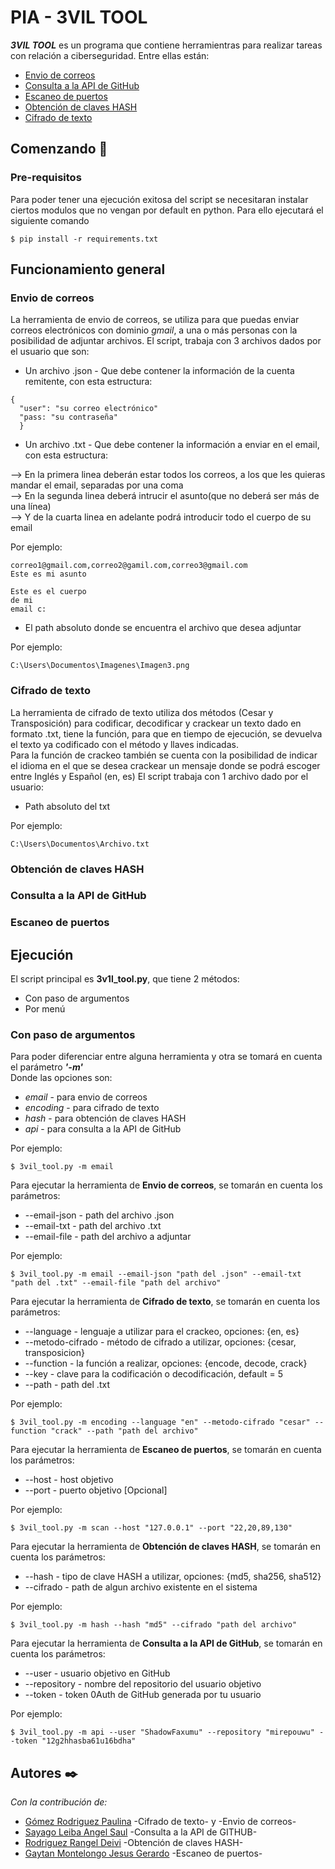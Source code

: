# PIA - 3VIL TOOL

**_3VIL TOOL_** es un programa que contiene herramientras para realizar tareas con relación a ciberseguridad.
Entre ellas están:
* [Envio de correos](https://github.com/S4yago/pia-pc/blob/main/envio_de_correos.py)
* [Consulta a la API de GitHub](https://github.com/S4yago/pia-pc/blob/main/api_github.py)
* [Escaneo de puertos](https://github.com/S4yago/pia-pc/blob/main/port_scanning.py)
* [Obtención de claves HASH](https://github.com/S4yago/pia-pc/blob/main/claves_hash.py)
* [Cifrado de texto](https://github.com/S4yago/pia-pc/blob/main/cifrado_de_texto.py)

## Comenzando 🚀

### Pre-requisitos

Para poder tener una ejecución exitosa del script se necesitaran instalar ciertos modulos 
que no vengan por default en python. Para ello ejecutará el siguiente comando

```
$ pip install -r requirements.txt
```
## Funcionamiento general

### Envio de correos

La herramienta de envio de correos, se utiliza para que puedas enviar correos electrónicos con dominio _gmail_, 
a una o más personas con la posibilidad de adjuntar archivos. El script, trabaja con 3 archivos dados por el usuario  que son:

* Un archivo .json - Que debe contener la información de la cuenta remitente, con esta estructura:

```
{
  "user": "su correo electrónico"
  "pass: "su contraseña"
  }
```

* Un archivo .txt - Que debe contener la información a enviar en el email, con esta estructura:

--> En la primera linea deberán estar todos los correos, a los que les quieras mandar el email, separadas por una coma  
--> En la segunda linea deberá intrucir el asunto(que no deberá ser más de una línea)  
--> Y de la cuarta linea en adelante podrá introducir todo el cuerpo de su email  

Por ejemplo:
```
correo1@gmail.com,correo2@gamil.com,correo3@gmail.com
Este es mi asunto

Este es el cuerpo
de mi 
email c:
```

* El path absoluto donde se encuentra el archivo que desea adjuntar

Por ejemplo:

```
C:\Users\Documentos\Imagenes\Imagen3.png
```

### Cifrado de texto

La herramienta de cifrado de texto utiliza dos métodos (Cesar y Transposición) para codificar, decodificar y crackear un texto dado en formato .txt, tiene
la función, para que en tiempo de ejecución, se devuelva el texto ya codificado con el método y llaves indicadas.  
Para la función de crackeo también se cuenta con la posibilidad de indicar el idioma en el que se desea crackear un mensaje donde se podrá escoger entre
Inglés y Español (en, es)
El script trabaja con 1 archivo dado por el usuario:

* Path absoluto del txt

Por ejemplo:
```
C:\Users\Documentos\Archivo.txt
```

### Obtención de claves HASH

### Consulta a la API de GitHub

### Escaneo de puertos

## Ejecución

El script principal es **3v1l_tool.py**, que tiene 2 métodos:
* Con paso de argumentos
* Por menú

### Con paso de argumentos

Para poder diferenciar entre alguna herramienta y otra se tomará en cuenta el parámetro **_'-m'_**  
Donde las opciones son: 
* _email_ - para envio de correos
* _encoding_ - para cifrado de texto
* _hash_ - para obtención de claves HASH
* _api_ - para consulta a la API de GitHub

Por ejemplo:

```
$ 3vil_tool.py -m email
```

Para ejecutar la herramienta de **Envio de correos**, se tomarán en cuenta los parámetros:

* --email-json - path del archivo .json
* --email-txt - path del archivo .txt
* --email-file - path del archivo a adjuntar

Por ejemplo:

```
$ 3vil_tool.py -m email --email-json "path del .json" --email-txt "path del .txt" --email-file "path del archivo"
```

Para ejecutar la herramienta de **Cifrado de texto**, se tomarán en cuenta los parámetros:

* --language - lenguaje a utilizar para el crackeo, opciones: {en, es}
* --metodo-cifrado - método de cifrado a utilizar, opciones: {cesar, transposicion}
* --function - la función a realizar, opciones: {encode, decode, crack}
* --key - clave para la codificación o decodificación, default = 5
* --path - path del .txt

Por ejemplo:

```
$ 3vil_tool.py -m encoding --language "en" --metodo-cifrado "cesar" --function "crack" --path "path del archivo"
```

Para ejecutar la herramienta de **Escaneo de puertos**, se tomarán en cuenta los parámetros:

* --host - host objetivo 
* --port - puerto objetivo [Opcional]

Por ejemplo: 

```
$ 3vil_tool.py -m scan --host "127.0.0.1" --port "22,20,89,130"
```

Para ejecutar la herramienta de **Obtención de claves HASH**, se tomarán en cuenta los parámetros:

* --hash - tipo de clave HASH a utilizar, opciones: {md5, sha256, sha512}
* --cifrado - path de algun archivo existente en el sistema

Por ejemplo: 

```
$ 3vil_tool.py -m hash --hash "md5" --cifrado "path del archivo"
```

Para ejecutar la herramienta de **Consulta a la API de GitHub**, se tomarán en cuenta los parámetros:

* --user - usuario objetivo en GitHub
* --repository - nombre del repositorio del usuario objetivo
* --token - token 0Auth de GitHub generada por tu usuario

Por ejemplo: 

```
$ 3vil_tool.py -m api --user "ShadowFaxumu" --repository "mirepouwu" --token "12g2hhasba61u16bdha"
```

## Autores ✒️

_Con la contribución de:_

* [Gómez Rodriguez Paulina](https://github.com/ShadowFaxumu) -Cifrado de texto- y -Envio de correos-
* [Sayago Leiba Angel Saul](https://github.com/S4yago) -Consulta a la API de GITHUB-
* [Rodriguez Rangel Deivi](https://github.com/LicYoshio) -Obtención de claves HASH-
* [Gaytan Montelongo Jesus Gerardo](https://github.com/Moncho96) -Escaneo de puertos-
